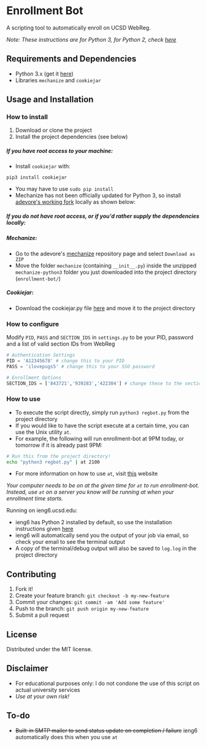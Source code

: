 # Enrollment Bot

A scripting tool to automatically enroll on UCSD WebReg.

_Note: These instructions are for Python 3, for Python 2, check [here](https://github.com/cpacker/enrollment-bot/tree/python2)_

## Requirements and Dependencies
- Python 3.x (get it [here](https://www.python.org/downloads/))
- Libraries `mechanize` and `cookiejar`

## Usage and Installation

### How to install
1. Download or clone the project
2. Install the project dependencies (see below)

##### If you have root access to your machine:
- Install `cookiejar` with:
```
pip3 install cookiejar
```
- You may have to use `sudo pip install`
- Mechanize has not been officially updated for Python 3, so install [adevore's working fork](https://github.com/adevore/mechanize/tree/python3) locally as shown below:

##### If you do not have root access, or if you'd rather supply the dependencies locally:
##### Mechanize:
- Go to the adevore's [mechanize](https://github.com/adevore/mechanize/tree/python3) repository page and select `Download as ZIP`
- Move the folder `mechanize` (containing `__init__.py`) inside the unzipped `mechanize-python3` folder you just downloaded into the project directory (`enrollment-bot/`)

##### Cookiejar:
- Download the cookiejar.py file [here](https://hg.python.org/cpython/raw-file/7cc7c794d1cb/Lib/http/cookiejar.py) and move it to the project directory

### How to configure
Modify `PID`, `PASS` and `SECTION_IDS` in `settings.py` to be your PID, password and a list of valid section IDs from WebReg
```python
# Authentication Settings
PID = 'A12345678' # change this to your PID
PASS = 'ilovepugs5' # change this to your SSO password

# Enrollment Options
SECTION_IDS = ['843721','939283','422304'] # change these to the section IDs you want to add
```

### How to use
- To execute the script directly, simply run `python3 regbot.py` from the project directory
- If you would like to have the script execute at a certain time, you can use the Unix utility `at`. 
- For example, the following will run enrollment-bot at 9PM today, or tomorrow if it is already past 9PM:
```bash
# Run this from the project directory!
echo "python3 regbot.py" | at 2100
```
- For more information on how to use `at`, visit [this](https://kb.iu.edu/d/aewo) website

_Your computer needs to be on at the given time for `at` to run enrollment-bot. Instead, use `at` on a server you know will be running at when your enrollment time starts._

Running on ieng6.ucsd.edu:
- ieng6 has Python 2 installed by default, so use the installation instructions given [here](https://github.com/cpacker/enrollment-bot/tree/python2)
- ieng6 will automatically send you the output of your job via email, so check your email to see the terminal output
- A copy of the terminal/debug output will also be saved to `log.log` in the project directory


## Contributing

1. Fork it!
2. Create your feature branch: `git checkout -b my-new-feature`
3. Commit your changes: `git commit -am 'Add some feature'`
4. Push to the branch: `git push origin my-new-feature`
5. Submit a pull request

## License

Distributed under the MIT license.

## Disclaimer
- For educational purposes only: I do not condone the use of this script on actual university services
- *Use at your own risk!*

## To-do
- ~~Built-in SMTP mailer to send status update on completion / failure~~ ieng6 automatically does this when you use `at`
